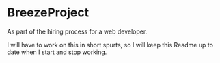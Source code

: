 # BreezeProject
As part of the hiring process for a web developer.

I will have to work on this in short spurts, so I will keep this Readme up to date when I start and stop working.


